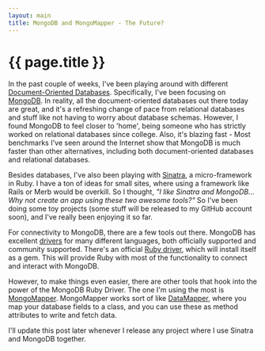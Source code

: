 ```yaml
---
layout: main
title: MongoDB and MongoMapper - The Future?
---
```

# {{ page.title }}

In the past couple of weeks, I've been playing around with different [Document-Oriented Databases](http://en.wikipedia.org/wiki/Document-oriented_database). Specifically, I've been focusing on [MongoDB](http://www.mongodb.org/). In reality, all the document-oriented databases out there today are great, and it's a refreshing change of pace from relational databases and stuff like not having to worry about database schemas. However, I found MongoDB to feel closer to 'home', being someone who has strictly worked on relational databases since college. Also, it's blazing fast - Most benchmarks I've seen around the Internet show that MongoDB is much faster than other alternatives, including both document-oriented databases and relational databases.

Besides databases, I've also been playing with [Sinatra](http://www.sinatrarb.com/), a micro-framework in Ruby. I have a ton of ideas for small sites, where using a framework like Rails or Merb would be overkill. So I thought, *"I like Sinatra and MongoDB... Why not create an app using these two awesome tools?"* So I've been doing some toy projects (some stuff will be released to my GitHub account soon), and I've really been enjoying it so far.

For connectivity to MongoDB, there are a few tools out there. MongoDB has excellent [drivers](http://www.mongodb.org/display/DOCS/Drivers) for many different languages, both officially supported and community supported. There's an official [Ruby driver](http://www.mongodb.org/display/DOCS/Ruby+Language+Center), which will install itself as a gem. This will provide Ruby with most of the functionality to connect and interact with MongoDB.

However, to make things even easier, there are other tools that hook into the power of the MongoDB Ruby Driver. The one I'm using the most is [MongoMapper](http://github.com/jnunemaker/mongomapper). MongoMapper works sort of like [DataMapper](http://datamapper.org/), where you map your database fields to a class, and you can use these as method attributes to write and fetch data.

I'll update this post later whenever I release any project where I use Sinatra and MongoDB together.